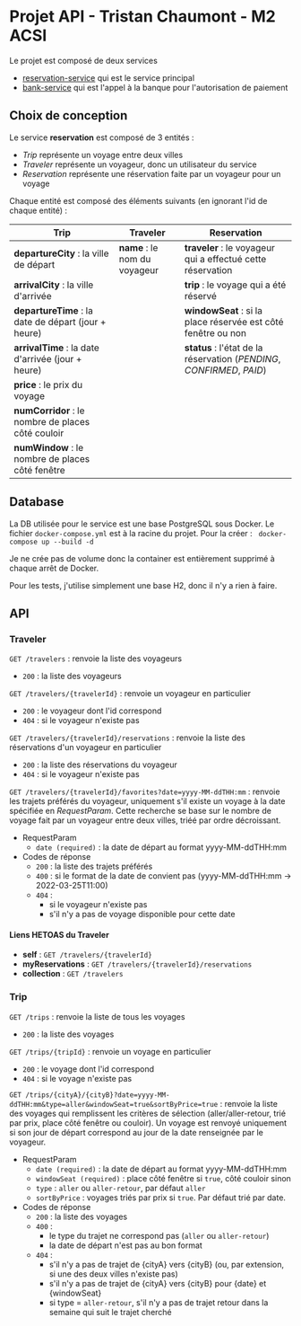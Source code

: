 # Projet API - Tristan Chaumont - M2 ACSI

Le projet est composé de deux services
- [reservation-service](https://github.com/tristan-chaumont/reservation-service) qui est le service principal
- [bank-service](https://github.com/tristan-chaumont/bank-service) qui est l'appel à la banque pour l'autorisation de paiement

## Choix de conception

Le service **reservation** est composé de 3 entités :
- *Trip* représente un voyage entre deux villes
- *Traveler* représente un voyageur, donc un utilisateur du service
- *Reservation* représente une réservation faite par un voyageur pour un voyage

Chaque entité est composé des éléments suivants (en ignorant l'id de chaque entité) :

| Trip | Traveler | Reservation |
| --- | --- | --- |
| **departureCity** : la ville de départ | **name** : le nom du voyageur | **traveler** : le voyageur qui a effectué cette réservation |
| **arrivalCity** : la ville d'arrivée | | **trip** : le voyage qui a été réservé |
| **departureTime** : la date de départ (jour + heure) | | **windowSeat** : si la place réservée est côté fenêtre ou non |
| **arrivalTime** : la date d'arrivée (jour + heure) | | **status** : l'état de la réservation (*PENDING*, *CONFIRMED*, *PAID*) |
| **price** : le prix du voyage | | |
| **numCorridor** : le nombre de places côté couloir | | |
| **numWindow** : le nombre de places côté fenêtre | | |

## Database

La DB utilisée pour le service est une base PostgreSQL sous Docker. Le fichier `docker-compose.yml` est à la racine du projet. Pour la créer :
``` docker-compose up --build -d```

Je ne crée pas de volume donc la container est entièrement supprimé à chaque arrêt de Docker.

Pour les tests, j'utilise simplement une base H2, donc il n'y a rien à faire.

## API

### Traveler

`GET /travelers` : renvoie la liste des voyageurs
- `200` : la liste des voyageurs

`GET /travelers/{travelerId}` : renvoie un voyageur en particulier
- `200` : le voyageur dont l'id correspond
- `404` : si le voyageur n'existe pas

`GET /travelers/{travelerId}/reservations` : renvoie la liste des réservations d'un voyageur en particulier
- `200` : la liste des réservations du voyageur
- `404` : si le voyageur n'existe pas

`GET /travelers/{travelerId}/favorites?date=yyyy-MM-ddTHH:mm` : renvoie les trajets préférés du voyageur, uniquement s'il existe un voyage à la date spécifiée en *RequestParam*. Cette recherche se base sur le nombre de voyage fait par un voyageur entre deux villes, triéé par ordre décroissant.
- RequestParam
  - `date (required)` : la date de départ au format yyyy-MM-ddTHH:mm
- Codes de réponse
  - `200` : la liste des trajets préférés
  - `400` : si le format de la date de convient pas (yyyy-MM-ddTHH:mm -> 2022-03-25T11:00)
  - `404` : 
    - si le voyageur n'existe pas
    - s'il n'y a pas de voyage disponible pour cette date

#### Liens HETOAS du Traveler

- **self** : `GET /travelers/{travelerId}`
- **myReservations** : `GET /travelers/{travelerId}/reservations`
- **collection** : `GET /travelers`

### Trip

`GET /trips` : renvoie la liste de tous les voyages
- `200` : la liste des voyages

`GET /trips/{tripId}` : renvoie un voyage en particulier
- `200` : le voyage dont l'id correspond
- `404` : si le voyage n'existe pas

`GET /trips/{cityA}/{cityB}?date=yyyy-MM-ddTHH:mm&type=aller&windowSeat=true&sortByPrice=true` : renvoie la liste des voyages qui remplissent les critères de sélection (aller/aller-retour, trié par prix, place côté fenêtre ou couloir). Un voyage est renvoyé uniquement si son jour de départ correspond au jour de la date renseignée par le voyageur.
- RequestParam
  - `date (required)` : la date de départ au format yyyy-MM-ddTHH:mm
  - `windowSeat (required)` : place côté fenêtre si `true`, côté couloir sinon
  - `type` : `aller` ou `aller-retour`, par défaut `aller`
  - `sortByPrice` : voyages triés par prix si `true`. Par défaut trié par date.
- Codes de réponse
  - `200` : la liste des voyages
  - `400` :
    - le type du trajet ne correspond pas (`aller` ou `aller-retour`)
    - la date de départ n'est pas au bon format
  - `404` :
    - s'il n'y a pas de trajet de {cityA} vers {cityB} (ou, par extension, si une des deux villes n'existe pas)
    - s'il n'y a pas de trajet de {cityA} vers {cityB} pour {date} et {windowSeat}
    - si type = `aller-retour`, s'il n'y a pas de trajet retour dans la semaine qui suit le trajet cherché
